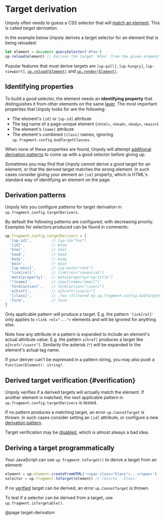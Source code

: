 Target derivation
=================

Unpoly often needs to guess a CSS selector that will [match an element](/targeting-fragments). This is called *target derivation*.

In the example below Unpoly derives a target selector for an element that is being reloaded:

```js
let element = document.querySelector('#foo')
up.reload(element) // Derives the target '#foo' from the given element
```

Popular features that must derive targets are `[up-poll]`,  `[up-hungry]`, `[up-viewport]`, [`up.reload(Element)`](/up.reload) and [`up.render(Element)`](/up.render).



Identifying properties
----------------------

To build a good selector, the element needs an **identifying property** that distinguishes it from other elements on the same [layer](/up.layer). The most important properties that Unpoly looks for are the following:

- The element's `[id]` or `[up-id]` attribute
- The tag name of a page-unique element (`<html>`, `<head>`, `<body>`, `<main>`)
- The element's `[name]` attribute
- The element's combined `[class]` names, ignoring `up.fragment.config.badTargetClasses`.

When none of these properties are found, Unpoly will attempt [additional derivation patterns](#derivation-patterns) to come up with a good selector before giving up.

Sometimes you may find that Unpoly cannot derive a good target for an element, or that the derived target matches the wrong element. In such cases consider giving your element an `[id]` property, which is HTML's standard way of identifying an element on the page.


Derivation patterns
-------------------

Unpoly lets you configure patterns for target derivation in `up.fragment.config.targetDerivers`.

By default the following patterns are configured, with decreasing priority. Examples for selectors produced can be found in comments:

```js
up.fragment.config.targetDerivers = [
  '[up-id]',         // [up-id="foo"]
  '[id]',            // #foo
  'html',            // html
  'head',            // head
  'body',            // body
  'main',            // main
  '[up-main]',       // [up-main="root"]
  'link[rel]',       // link[rel="canonical"]
  'meta[property]',  // meta[property="og:title"]
  '*[name]',         // input[name="email"]
  'form[action]',    // form[action="/users"]
  'a[href]',         // a[href="/users/"]
  '[class]',         // .foo (filtered by up.fragment.config.badTargetClasses)
  'form',            // form
]
```

Only applicable pattern will produce a target. E.g. the pattern `'link[rel]'` only applies to `<link rel="...">` elements and will be ignored for anything else.

Note how any attribute in a pattern is expanded to include an element's actual attribute value. E.g. the pattern `a[href]` produces a target like `a[href="/users"]`.
Similarily the asterisk (`*`) will be expanded to the element's actual tag name. 

If your deriver can't be expressed in a pattern string, you may also push a `Function(Element): string?`.



Derived target verification {#verification}
---------------------------

Unpoly verifies if a derived targets will actually match the element. If another element is matched, the next applicable pattern in `up.fragment.config.targetDerivers` is tested.

If no pattern produces a matching target, an error `up.CannotTarget` is thrown. In such cases consider setting an `[id]` attribute, or configure a new [derivation pattern](#derivation-patterns).

Target verification may be [disabled](/up.fragment.config#config.verifyDerivedTarget), which is almost always a bad idea.


Deriving a target programmatically
----------------------------------

Your JavaScript can use `up.fragment.toTarget()` to derive a target from an element:

```js
element = up.element.createFromHTML('<span class="klass">...</span>')
selector = up.fragment.toTarget(element) // returns '.klass'
```

If no [verified](#verification) target can be derived, an error `up.CannotTarget` is thrown.

To test if a selector can be derived from a target, use `up.fragment.isTargetable()`.


@page target-derivation
